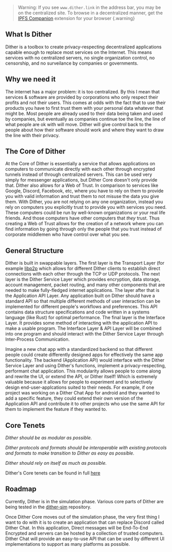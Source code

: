 
> Warning: If you see `www.dither.link` in the address bar, you may be on the centralized site. To browse in a decentralized manner, get the [IPFS Companion](https://github.com/ipfs/ipfs-companion) extension for your browser 
{.warning}

## What Is Dither
Dither is a toolbox to create privacy-respecting decentralized applications capable enough to replace most services on the Internet. This means services with no centralized servers, no single organization control, no censorship, and no surveilance by companies or governments.
  
## Why we need it
The internet has a major problem: it is too centralized. By this I mean that services & software are provided by corporations who only respect their profits and not their users. This comes at odds with the fact that to use their products you have to first trust them with your personal data whatever that might be. Most people are already used to their data being taken and used by companies, but eventually as companies continue toe the line, the line of what people are ok with will move. Dither will give control back to the people about how their software should work and where they want to draw the line with their privacy.

## The Core of Dither
At the Core of Dither is essentially a service that allows applications on computers to communicate directly with each other through encrypted tunnels instead of through centralized servers. This can be used very simply for messenger applications, but Dither Core doesn't only provide that. Dither also allows for a Web of Trust. In comparison to services like Google, Discord, Facebook, etc, where you have to rely on them to provide you with valid information and trust them to not misuse the data you give them. With Dither, you are not relying on any one organization, instead you rely on computers you explicitly trust to provide you with services you need. These computers could be run by well-known organizations or your real life friends. And those computers have other computers that *they* trust. Thus creating a Web of Trust allows for the creation of a network where you can find information by going through only the people that you trust instead of corporate middlemen who have control over what you see.

## General Structure
Dither is built in swappable layers. The first layer is the Transport Layer (for example [libp2p](https://libp2p.io) which allows for different Dither clients to establish direct connections with each other through the TCP or UDP protocols. The next layer is the Dither Service Layer which provides encryption, data storage, account management, packet routing, and many other components that are needed to make fully-fledged internet applications. The layer after that is the Application API Layer. Any application built on Dither should have a standard API so that multiple different methods of user interaction can be implemented for different people's workflows and preferences. This API contains data structure specifications and code written in a systems language (like Rust) for optimal performance. The final layer is the Interface Layer. It provides some method of interacting with the application API to make a usable program. The Interface Layer & API Layer will be combined into one program and should interact with the Dither Service Layer through Inter-Process Communication.


Imagine a new chat app with a standardized backend so that different people could create differently designed apps for effectively the same app functionality. The backend (Application API) would interface with the Dither Service Layer and using Dither's functions, implement a privacy-respecting, performant chat application. This modularity allows people to come along and rewrite the UI, or extend the API, or Dither itself! Which is extremely valuable because it allows for people to experiment and to selectively design end-user-applcations suited to their needs. For example, if one project was working on a Dither Chat App for android and they wanted to add a specific feature, they could extend their own version of the Application API and contribute it to other projects who use the same API for them to implement the feature if they wanted to.

## Core Tenets
*Dither should be as modular as possible.*

*Dither protocols and formats should be interoperable with existing protocols and formats to make transition to Dither as easy as possible.*

*Dither should rely on itself as much as possible.*

Dither's Core tenets can be found in full [here](docs/spec/dither.md#core-tenants')

## Roadmap

Currently, Dither is in the simulation phase. Various core parts of Dither are being tested in the 
[dither-sim](https://github.com/libdither/dither-sim) repository.

Once Dither Core moves out of the simulation phase, the very first thing I want to do with it is to create an application that can replace Discord called Dither Chat. In this application, Direct messages will be End-To-End Encrypted and servers can be hosted by a collection of trusted computers. Dither Chat will provide an easy-to-use API that can be used by different UI implementations to support as many platforms as possible.